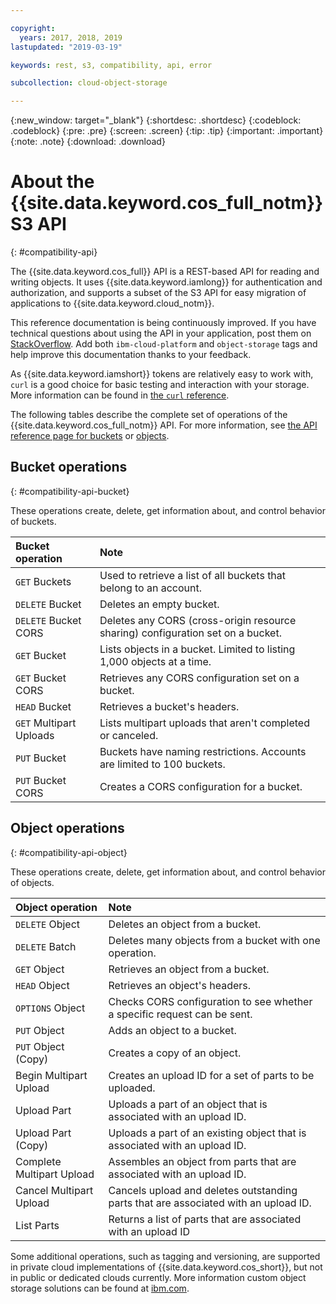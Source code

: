 ```yaml
---

copyright:
  years: 2017, 2018, 2019
lastupdated: "2019-03-19"

keywords: rest, s3, compatibility, api, error

subcollection: cloud-object-storage

---
```

{:new_window: target="_blank"}
{:shortdesc: .shortdesc}
{:codeblock: .codeblock}
{:pre: .pre}
{:screen: .screen}
{:tip: .tip}
{:important: .important}
{:note: .note}
{:download: .download} 

# About the {{site.data.keyword.cos_full_notm}} S3 API
{: #compatibility-api}

The {{site.data.keyword.cos_full}} API is a REST-based API for reading and writing objects. It uses {{site.data.keyword.iamlong}} for authentication and authorization, and supports a subset of the S3 API for easy migration of applications to {{site.data.keyword.cloud_notm}}.

This reference documentation is being continuously improved. If you have technical questions about using the API in your application, post them on [StackOverflow](https://stackoverflow.com/). Add both `ibm-cloud-platform` and `object-storage` tags and help improve this documentation thanks to your feedback.

As {{site.data.keyword.iamshort}} tokens are relatively easy to work with, `curl` is a good choice for basic testing and interaction with your storage. More information can be found in [the `curl` reference](/docs/services/cloud-object-storage/cli/curl.html).

The following tables describe the complete set of operations of the {{site.data.keyword.cos_full_notm}} API. For more information, see [the API reference page for buckets](/docs/services/cloud-object-storage/api-reference/api-reference-buckets.html) or [objects](/docs/services/cloud-object-storage/api-reference/api-reference-objects.html).


## Bucket operations
{: #compatibility-api-bucket}

These operations create, delete, get information about, and control behavior of buckets.

| Bucket operation        | Note                                                                            |
|:------------------------|:--------------------------------------------------------------------------------|
| `GET` Buckets           | Used to retrieve a list of all buckets that belong to an account.               |
| `DELETE` Bucket         | Deletes an empty bucket.                                                        |
| `DELETE` Bucket CORS    | Deletes any CORS (cross-origin resource sharing) configuration set on a bucket. |
| `GET` Bucket            | Lists objects in a bucket. Limited to listing 1,000 objects at a time.          |
| `GET` Bucket CORS       | Retrieves any CORS configuration set on a bucket.                               |
| `HEAD` Bucket           | Retrieves a bucket's headers.                                                   |
| `GET` Multipart Uploads | Lists multipart uploads that aren't completed or canceled.                      |
| `PUT` Bucket            | Buckets have naming restrictions. Accounts are limited to 100 buckets.          |
| `PUT` Bucket CORS       | Creates a CORS configuration for a bucket.                                      |


## Object operations
{: #compatibility-api-object}

These operations create, delete, get information about, and control behavior of objects.

| Object operation          | Note                                                                                |
|:--------------------------|:------------------------------------------------------------------------------------|
| `DELETE` Object           | Deletes an object from a bucket.                                                    |
| `DELETE` Batch            | Deletes many objects from a bucket with one operation.                              |
| `GET` Object              | Retrieves an object from a bucket.                                                  |
| `HEAD` Object             | Retrieves an object's headers.                                                      |
| `OPTIONS` Object          | Checks CORS configuration to see whether a specific request can be sent.            |
| `PUT` Object              | Adds an object to a bucket.                                                         |
| `PUT` Object (Copy)       | Creates a copy of an object.                                                        |
| Begin Multipart Upload    | Creates an upload ID for a set of parts to be uploaded.                             |
| Upload Part               | Uploads a part of an object that is associated with an upload ID.                   |
| Upload Part (Copy)        | Uploads a part of an existing object that is associated with an upload ID.          |
| Complete Multipart Upload | Assembles an object from parts that are associated with an upload ID.               |
| Cancel Multipart Upload   | Cancels upload and deletes outstanding parts that are associated with an upload ID. |
| List Parts                | Returns a list of parts that are associated with an upload ID                       |


Some additional operations, such as tagging and versioning, are supported in private cloud implementations of {{site.data.keyword.cos_short}}, but not in public or dedicated clouds currently. More information custom object storage solutions can be found at [ibm.com](https://www.ibm.com/cloud/object-storage).
